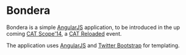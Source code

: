 # Bondera
Bondera is a simple [AngularJS](http://angularjs.org) application, to be introduced in the up coming [CAT Scope'14](https://www.facebook.com/events/1038977622783459/), a [CAT Reloaded](http://catreloaded.net) event.

The application uses [AngularJS](http://angularjs.org) and [Twitter Bootstrap](http://getbootstrap.com) for templating.
